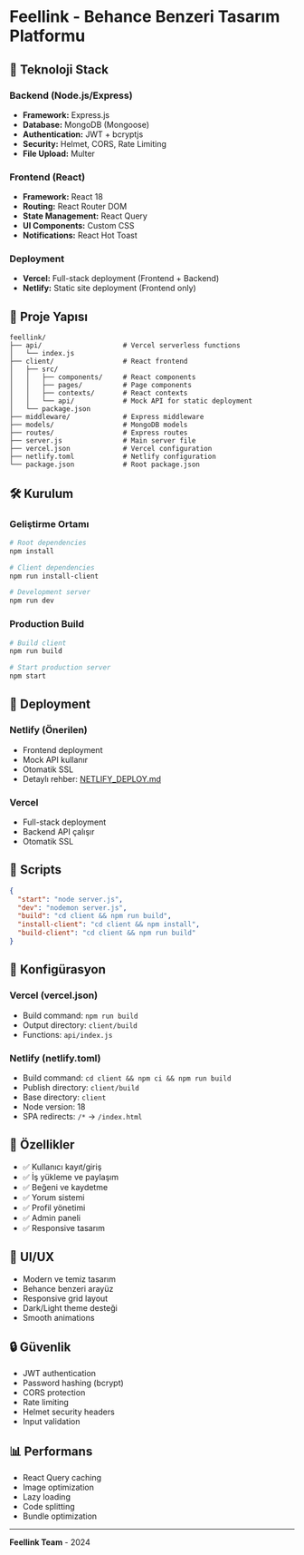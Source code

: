 # Feellink - Behance Benzeri Tasarım Platformu

## 🚀 Teknoloji Stack

### **Backend (Node.js/Express)**
- **Framework:** Express.js
- **Database:** MongoDB (Mongoose)
- **Authentication:** JWT + bcryptjs
- **Security:** Helmet, CORS, Rate Limiting
- **File Upload:** Multer

### **Frontend (React)**
- **Framework:** React 18
- **Routing:** React Router DOM
- **State Management:** React Query
- **UI Components:** Custom CSS
- **Notifications:** React Hot Toast

### **Deployment**
- **Vercel:** Full-stack deployment (Frontend + Backend)
- **Netlify:** Static site deployment (Frontend only)

## 📁 Proje Yapısı

```
feellink/
├── api/                    # Vercel serverless functions
│   └── index.js
├── client/                 # React frontend
│   ├── src/
│   │   ├── components/     # React components
│   │   ├── pages/          # Page components
│   │   ├── contexts/       # React contexts
│   │   └── api/            # Mock API for static deployment
│   └── package.json
├── middleware/             # Express middleware
├── models/                 # MongoDB models
├── routes/                 # Express routes
├── server.js               # Main server file
├── vercel.json             # Vercel configuration
├── netlify.toml            # Netlify configuration
└── package.json            # Root package.json
```

## 🛠️ Kurulum

### **Geliştirme Ortamı**
```bash
# Root dependencies
npm install

# Client dependencies
npm run install-client

# Development server
npm run dev
```

### **Production Build**
```bash
# Build client
npm run build

# Start production server
npm start
```

## 🚀 Deployment

### **Netlify (Önerilen)**
- Frontend deployment
- Mock API kullanır
- Otomatik SSL
- Detaylı rehber: [NETLIFY_DEPLOY.md](NETLIFY_DEPLOY.md)

### **Vercel**
- Full-stack deployment
- Backend API çalışır
- Otomatik SSL

## 📝 Scripts

```json
{
  "start": "node server.js",
  "dev": "nodemon server.js",
  "build": "cd client && npm run build",
  "install-client": "cd client && npm install",
  "build-client": "cd client && npm run build"
}
```

## 🔧 Konfigürasyon

### **Vercel (vercel.json)**
- Build command: `npm run build`
- Output directory: `client/build`
- Functions: `api/index.js`

### **Netlify (netlify.toml)**
- Build command: `cd client && npm ci && npm run build`
- Publish directory: `client/build`
- Base directory: `client`
- Node version: 18
- SPA redirects: `/*` → `/index.html`

## 📱 Özellikler

- ✅ Kullanıcı kayıt/giriş
- ✅ İş yükleme ve paylaşım
- ✅ Beğeni ve kaydetme
- ✅ Yorum sistemi
- ✅ Profil yönetimi
- ✅ Admin paneli
- ✅ Responsive tasarım

## 🎨 UI/UX

- Modern ve temiz tasarım
- Behance benzeri arayüz
- Responsive grid layout
- Dark/Light theme desteği
- Smooth animations

## 🔒 Güvenlik

- JWT authentication
- Password hashing (bcrypt)
- CORS protection
- Rate limiting
- Helmet security headers
- Input validation

## 📊 Performans

- React Query caching
- Image optimization
- Lazy loading
- Code splitting
- Bundle optimization

---

**Feellink Team** - 2024